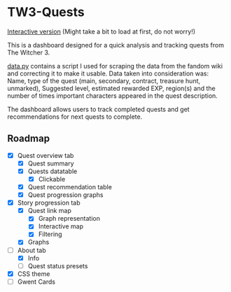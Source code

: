 # TW3-Quests
[Interactive version](https://wikidrabinka.shinyapps.io/TheWitcher3Quests/)
(Might take a bit to load at first, do not worry!)

This is a dashboard designed for a quick analysis and tracking quests from The Witcher 3.

[data.py](data.py) contains a script I used for scraping the data from the fandom wiki and correcting it to make it usable. Data taken into consideration was: Name, type of the quest (main, secondary, contract, treasure hunt, unmarked), Suggested level, estimated rewarded EXP, region(s) and the number of times important characters appeared in the quest description.

The dashboard allows users to track completed quests and get recommendations for next quests to complete.

## Roadmap
- [X] Quest overview tab
    - [x] Quest summary
    - [x] Quests datatable
        - [x] Clickable
    - [x] Quest recommendation table
    - [X] Quest progression graphs
- [X] Story progression tab
    - [X] Quest link map
        - [X] Graph representation
        - [X] Interactive map
        - [X] Filtering
    - [X] Graphs
- [ ] About tab
    - [X] Info
    - [ ] Quest status presets
- [X] CSS theme
- [ ] Gwent Cards
